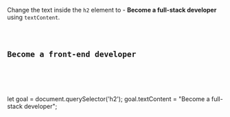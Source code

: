 Change the text inside the `h2` element
to - **Become a full-stack developer**
using `textContent`.

<codeblock language="javascript" type="exercise" testMode="fixedInput">
<code>
<panel language="html">
<h2>Become a front-end developer</h2>
</panel>
<panel language="javascript">

</panel>
</code>

<solution>
let goal = document.querySelector('h2');
goal.textContent = "Become a full-stack developer";
</solution>
</codeblock>